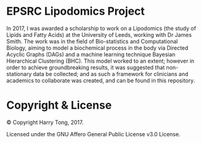 # EPSRC Lipodomics Project

In 2017, I was awarded a scholarship to work on a Lipodomics (the study of Lipids and Fatty Acids) at the University of Leeds, working with Dr James Smith. The work was in the field of Bio-statistics and Computational Biology, aiming to model a biochemical process in the body via Directed Acyclic Graphs (DAGs) and a machine learning technique Bayesian Hierarchical Clustering (BHC). This model worked to an extent; however in order to achieve groundbreaking results, it was suggested that non-stationary data be collected; and as such a framework for clinicians and academics to collaborate was created, and can be found in this repository.

# Copyright & License

© Copyright Harry Tong, 2017.

Licensed under the GNU Affero General Public License v3.0 License.
